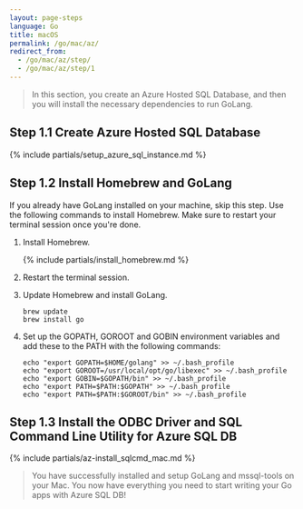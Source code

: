```yaml
---
layout: page-steps
language: Go
title: macOS
permalink: /go/mac/az/
redirect_from:
  - /go/mac/az/step/
  - /go/mac/az/step/1
---
```


> In this section, you create an Azure Hosted SQL Database, and then you will install the necessary dependencies to run GoLang.

## Step 1.1 Create Azure Hosted SQL Database

{% include partials/setup_azure_sql_instance.md %}

## Step 1.2 Install Homebrew and GoLang

If you already have GoLang installed on your machine, skip this step. Use the following commands to install Homebrew. Make sure to restart your terminal session once you're done.

1. Install Homebrew.

    {% include partials/install_homebrew.md %}

1. Restart the terminal session.

1. Update Homebrew and install GoLang.

    ```terminal
    brew update
    brew install go
    ```

1. Set up the GOPATH, GOROOT and GOBIN environment variables and add these to the PATH with the following commands:

    ```terminal
    echo "export GOPATH=$HOME/golang" >> ~/.bash_profile
    echo "export GOROOT=/usr/local/opt/go/libexec" >> ~/.bash_profile
    echo "export GOBIN=$GOPATH/bin" >> ~/.bash_profile
    echo "export PATH=$PATH:$GOPATH" >> ~/.bash_profile
    echo "export PATH=$PATH:$GOROOT/bin" >> ~/.bash_profile
    ```

## Step 1.3 Install the ODBC Driver and SQL Command Line Utility for Azure SQL DB

{% include partials/az-install_sqlcmd_mac.md %}

> You have successfully installed and setup GoLang and mssql-tools on your Mac. You now have everything you need to start writing your Go apps with Azure SQL DB!
